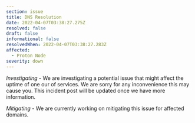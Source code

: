 ```yaml
---
section: issue
title: DNS Resolution
date: 2022-04-07T03:38:27.275Z
resolved: false
draft: false
informational: false
resolvedWhen: 2022-04-07T03:38:27.283Z
affected:
  - Proton Node
severity: down
---
```

*Investigating* - We are investigating a potential issue that might affect the uptime of one our of services. We are sorry for any inconvenience this may cause you. This incident post will be updated once we have more information.

*Mitigating -* We are currently working on mitigating this issue for affected domains.